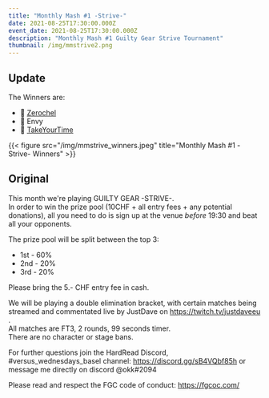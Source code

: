 ```yaml
---
title: "Monthly Mash #1 -Strive-"
date: 2021-08-25T17:30:00.000Z
event_date: 2021-08-25T17:30:00.000Z
description: "Monthly Mash #1 Guilty Gear Strive Tournament"
thumbnail: /img/mmstrive2.png
---
```

## Update

The Winners are:
- 🥇 [Zerochel](https://twitter.com/Zerochel_)
- 🥈 Envy
- 🥉 [TakeYourTime](https://twitter.com/takeyourtime999)

{{< figure src="/img/mmstrive_winners.jpeg" title="Monthly Mash #1 -Strive- Winners" >}} 

## Original

This month we're playing GUILTY GEAR -STRIVE-.    
In order to win the prize pool (10CHF + all entry fees + any potential donations), all you need to do is sign up at the venue *before* 19:30 and beat all your opponents.


The prize pool will be split between the top 3:    
- 1st - 60%
- 2nd - 20%
- 3rd - 20%


Please bring the 5.- CHF entry fee in cash.


We will be playing a double elimination bracket, with certain matches being streamed and commentated live by JustDave on https://twitch.tv/justdaveeu .    
All matches are FT3, 2 rounds, 99 seconds timer.    
There are no character or stage bans.


For further questions join the HardRead Discord, #versus_wednesdays_basel channel: https://discord.gg/sB4VQbf85h
or message me directly on discord @okk#2094


Please read and respect the FGC code of conduct: https://fgcoc.com/